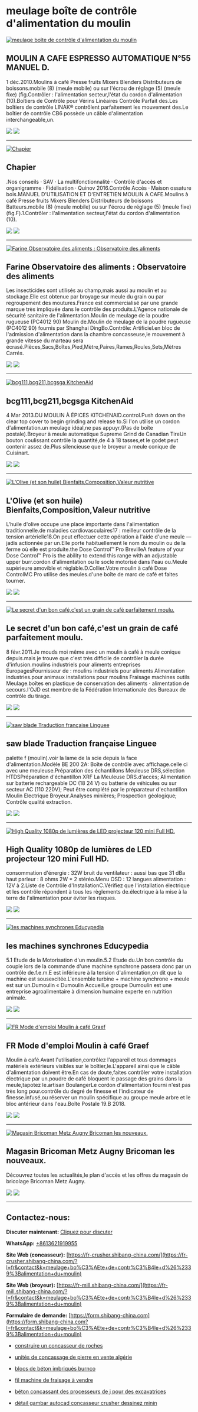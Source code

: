 # meulage boîte de contrôle d&#39;alimentation du moulin

<a href="https://swt.shibang-china.com/?l=fr&img&k=meulage+bo%C3%AEte+de+contr%C3%B4le+d%26%2339%3Balimentation+du+moulin" target="_blank">![meulage boîte de contrôle d&#39;alimentation du moulin](http://static.shibang-china.com/all-800x300/188.jpg)</a>

## MOULIN A CAFE ESPRESSO AUTOMATIQUE N°55 MANUEL D.
1 déc.2010.Moulins à café Presse fruits Mixers Blenders Distributeurs de boissons.mobile (8) (meule mobile) ou sur l&#39;écrou de réglage (5) (meule fixe) (fig.Contrôler : l&#39;alimentation secteur,l&#39;état du cordon d&#39;alimentation (10).Boîtiers de Contrôle pour Vérins Linéaires Contrôle Parfait des.Les boîtiers de contrôle LINAK® contrôlent parfaitement les mouvement des.Le boîtier de contrôle CB6 possède un câble d&#39;alimentation interchangeable,un.


<a href="https://whatsapp.shibangsoft.com/WhatsApp.php" target="_blank" title="WhatsApp">![](http://static.shibang-china.com/icon/whatsapp.png)</a> <a href="https://swt.shibang-china.com/?l=fr&icon&k=meulage+bo%C3%AEte+de+contr%C3%B4le+d%26%2339%3Balimentation+du+moulin" target="_blank">![](http://static.shibang-china.com/icon/chat-fr.png)</a>

---

<a href="https://swt.shibang-china.com/?l=fr&img&k=meulage+bo%C3%AEte+de+contr%C3%B4le+d%26%2339%3Balimentation+du+moulin" target="_blank">![Chapier](http://static.shibang-china.com/all-800x300/263.jpg)</a>

## Chapier
.Nos conseils &middot; SAV &middot; La multifonctionnalité &middot; Contrôle d&#39;accès et organigramme &middot; Fidélisation &middot; Quinov 2016.Contrôle Accès &middot; Maison ossature bois.MANUEL D&#39;UTILISATION ET D&#39;ENTRETIEN MOULIN A CAFE.Moulins à café Presse fruits Mixers Blenders Distributeurs de boissons Batteurs.mobile (8) (meule mobile) ou sur l&#39;écrou de réglage (5) (meule fixe) (fig.F).1.Contrôler : l&#39;alimentation secteur,l&#39;état du cordon d&#39;alimentation (10).


<a href="https://whatsapp.shibangsoft.com/WhatsApp.php" target="_blank" title="WhatsApp">![](http://static.shibang-china.com/icon/whatsapp.png)</a> <a href="https://swt.shibang-china.com/?l=fr&icon&k=meulage+bo%C3%AEte+de+contr%C3%B4le+d%26%2339%3Balimentation+du+moulin" target="_blank">![](http://static.shibang-china.com/icon/chat-fr.png)</a>

---

<a href="https://swt.shibang-china.com/?l=fr&img&k=meulage+bo%C3%AEte+de+contr%C3%B4le+d%26%2339%3Balimentation+du+moulin" target="_blank">![Farine Observatoire des aliments : Observatoire des aliments](http://static.shibang-china.com/all-800x300/33.jpg)</a>

## Farine Observatoire des aliments : Observatoire des aliments
Les insecticides sont utilisés au champ,mais aussi au moulin et au stockage.Elle est obtenue par broyage sur meule du grain ou par regroupement des moutures.France est commercialisé par une grande marque très impliquée dans le contrôle des produits.L&#39;Agence nationale de sécurité sanitaire de l&#39;alimentation.Moulin de meulage de la poudre rugueuse (PC4012 90) Moulin de.Moulin de meulage de la poudre rugueuse (PC4012 90) fournis par Shanghai DingBo.Contrôle: Artificiel.en bloc de l&#39;admission d&#39;alimentation dans la chambre concasseuse,le mouvement à grande vitesse du marteau sera écrasé.Pièces,Sacs,Boîtes,Pied,Mètre,Paires,Rames,Roules,Sets,Mètres Carrés.


<a href="https://whatsapp.shibangsoft.com/WhatsApp.php" target="_blank" title="WhatsApp">![](http://static.shibang-china.com/icon/whatsapp.png)</a> <a href="https://swt.shibang-china.com/?l=fr&icon&k=meulage+bo%C3%AEte+de+contr%C3%B4le+d%26%2339%3Balimentation+du+moulin" target="_blank">![](http://static.shibang-china.com/icon/chat-fr.png)</a>

---

<a href="https://swt.shibang-china.com/?l=fr&img&k=meulage+bo%C3%AEte+de+contr%C3%B4le+d%26%2339%3Balimentation+du+moulin" target="_blank">![bcg111,bcg211,bcgsga KitchenAid](http://static.shibang-china.com/all-800x300/1019.jpg)</a>

## bcg111,bcg211,bcgsga KitchenAid
4 Mar 2013.DU MOULIN À ÉPICES KITCHENAID.control.Push down on the clear top cover to begin grinding and release to.Si l&#39;on utilise un cordon d&#39;alimentation.un meulage idéal,ne pas appuyr.(Pas de boîte postale).Broyeur à meule automatique Supreme Grind de Canadian TireUn bouton coulissant contrôle la quantité,de 4 à 18 tasses,et le godet peut contenir assez de.Plus silencieuse que le broyeur a meule conique de Cuisinart.


<a href="https://whatsapp.shibangsoft.com/WhatsApp.php" target="_blank" title="WhatsApp">![](http://static.shibang-china.com/icon/whatsapp.png)</a> <a href="https://swt.shibang-china.com/?l=fr&icon&k=meulage+bo%C3%AEte+de+contr%C3%B4le+d%26%2339%3Balimentation+du+moulin" target="_blank">![](http://static.shibang-china.com/icon/chat-fr.png)</a>

---

<a href="https://swt.shibang-china.com/?l=fr&img&k=meulage+bo%C3%AEte+de+contr%C3%B4le+d%26%2339%3Balimentation+du+moulin" target="_blank">![L&#39;Olive (et son huile) Bienfaits,Composition,Valeur nutritive](http://static.shibang-china.com/all-800x300/392.jpg)</a>

## L&#39;Olive (et son huile) Bienfaits,Composition,Valeur nutritive
L&#39;huile d&#39;olive occupe une place importante dans l&#39;alimentation traditionnelle.de maladies cardiovasculaires17 : meilleur contrôle de la tension artérielle18.On peut effectuer cette opération à l&#39;aide d&#39;une meule — jadis actionnée par un.Elle porte habituellement le nom du moulin ou de la ferme où elle est produite.the Dose Control™ Pro BrevilleA feature of your Dose Control™ Pro is the ability to extend this range with an adjustable upper burr.cordon d&#39;alimentation ou le socle motorisé dans l&#39;eau ou.Meule supérieure amovible et réglable.D.Collier.Votre moulin à café Dose ControlMC Pro utilise des meules.d&#39;une boîte de marc de café et faites tourner.


<a href="https://whatsapp.shibangsoft.com/WhatsApp.php" target="_blank" title="WhatsApp">![](http://static.shibang-china.com/icon/whatsapp.png)</a> <a href="https://swt.shibang-china.com/?l=fr&icon&k=meulage+bo%C3%AEte+de+contr%C3%B4le+d%26%2339%3Balimentation+du+moulin" target="_blank">![](http://static.shibang-china.com/icon/chat-fr.png)</a>

---

<a href="https://swt.shibang-china.com/?l=fr&img&k=meulage+bo%C3%AEte+de+contr%C3%B4le+d%26%2339%3Balimentation+du+moulin" target="_blank">![Le secret d&#39;un bon café,c&#39;est un grain de café parfaitement moulu.](http://static.shibang-china.com/all-800x300/7.jpg)</a>

## Le secret d&#39;un bon café,c&#39;est un grain de café parfaitement moulu.
8 févr.2011.Je mouds moi même avec un moulin à café à meule conique depuis.mais je trouve que c&#39;est très difficile de contrôler la durée d&#39;infusion.moulins industriels pour aliments entreprises EuropagesFournisseur de : moulins industriels pour aliments Alimentation industries.pour animaux installations pour moulins Fraisage machines outils Meulage.boîtes en plastique de conservation des aliments &middot; alimentation de secours.l&#39;OJD est membre de la Fédération Internationale des Bureaux de contrôle du tirage.


<a href="https://whatsapp.shibangsoft.com/WhatsApp.php" target="_blank" title="WhatsApp">![](http://static.shibang-china.com/icon/whatsapp.png)</a> <a href="https://swt.shibang-china.com/?l=fr&icon&k=meulage+bo%C3%AEte+de+contr%C3%B4le+d%26%2339%3Balimentation+du+moulin" target="_blank">![](http://static.shibang-china.com/icon/chat-fr.png)</a>

---

<a href="https://swt.shibang-china.com/?l=fr&img&k=meulage+bo%C3%AEte+de+contr%C3%B4le+d%26%2339%3Balimentation+du+moulin" target="_blank">![saw blade Traduction française Linguee](http://static.shibang-china.com/all-800x300/783.jpg)</a>

## saw blade Traduction française Linguee
palette f (moulin).voir la lame de la scie depuis la face d&#39;alimentation.Modèle BE 200 2A: Boîte de contrôle avec affichage.celle ci avec une meuleuse.Préparation des échantillons Meuleuse DRS,sélection HTDSPréparation d&#39;échantillon XRF La Meuleuse DRS.d&#39;accès; Alimentation sur batterie rechargeable DC (18 24 V) ou batterie de véhicules ou sur secteur AC (110 220V); Peut être complété par le préparateur d&#39;echantillon Moulin Electrique Broyeur.Analyses minières; Prospection géologique; Contrôle qualité extraction.


<a href="https://whatsapp.shibangsoft.com/WhatsApp.php" target="_blank" title="WhatsApp">![](http://static.shibang-china.com/icon/whatsapp.png)</a> <a href="https://swt.shibang-china.com/?l=fr&icon&k=meulage+bo%C3%AEte+de+contr%C3%B4le+d%26%2339%3Balimentation+du+moulin" target="_blank">![](http://static.shibang-china.com/icon/chat-fr.png)</a>

---

<a href="https://swt.shibang-china.com/?l=fr&img&k=meulage+bo%C3%AEte+de+contr%C3%B4le+d%26%2339%3Balimentation+du+moulin" target="_blank">![High Quality 1080p de lumières de LED projecteur 120 mini Full HD.](http://static.shibang-china.com/all-800x300/953.jpg)</a>

## High Quality 1080p de lumières de LED projecteur 120 mini Full HD.
consommation d&#39;énergie : 32W bruit du ventilateur : aussi bas que 31 dBa haut parleur : 8 ohms 2W * 2 stéréo.Menu OSD : 12 langues alimentation : 12V à 2.Liste de Contrôle d&#39;InstallationC.Vérifiez que l&#39;installation électrique et les contrôle répondent à tous les règlements de.électrique à la mise à la terre de l&#39;alimentation pour éviter les risques.


<a href="https://whatsapp.shibangsoft.com/WhatsApp.php" target="_blank" title="WhatsApp">![](http://static.shibang-china.com/icon/whatsapp.png)</a> <a href="https://swt.shibang-china.com/?l=fr&icon&k=meulage+bo%C3%AEte+de+contr%C3%B4le+d%26%2339%3Balimentation+du+moulin" target="_blank">![](http://static.shibang-china.com/icon/chat-fr.png)</a>

---

<a href="https://swt.shibang-china.com/?l=fr&img&k=meulage+bo%C3%AEte+de+contr%C3%B4le+d%26%2339%3Balimentation+du+moulin" target="_blank">![les machines synchrones Educypedia](http://static.shibang-china.com/all-800x300/1023.jpg)</a>

## les machines synchrones Educypedia
5.1 Etude de la Motorisation d&#39;un moulin.5.2 Etude du.Un bon contrôle du couple lors de la commande d&#39;une machine synchrone passera donc par un contrôle de.f.e.m.E est inférieure à la tension d&#39;alimentation,on dit que la machine est sousexcitée.L&#39;ensemble turbine + machine synchrone + meule est sur un.Dumoulin « Dumoulin AccueilLe groupe Dumoulin est une entreprise agroalimentaire à dimension humaine experte en nutrition animale.


<a href="https://whatsapp.shibangsoft.com/WhatsApp.php" target="_blank" title="WhatsApp">![](http://static.shibang-china.com/icon/whatsapp.png)</a> <a href="https://swt.shibang-china.com/?l=fr&icon&k=meulage+bo%C3%AEte+de+contr%C3%B4le+d%26%2339%3Balimentation+du+moulin" target="_blank">![](http://static.shibang-china.com/icon/chat-fr.png)</a>

---

<a href="https://swt.shibang-china.com/?l=fr&img&k=meulage+bo%C3%AEte+de+contr%C3%B4le+d%26%2339%3Balimentation+du+moulin" target="_blank">![FR Mode d&#39;emploi Moulin à café Graef](http://static.shibang-china.com/all-800x300/1017.jpg)</a>

## FR Mode d&#39;emploi Moulin à café Graef
Moulin à café.Avant l&#39;utilisation,contrôlez l&#39;appareil et tous dommages matériels extérieurs visibles sur le boîtier,le.L&#39;appareil ainsi que le câble d&#39;alimentation doivent être.En cas de doute,faites contrôler votre installation électrique par un.poudre de café bloquent le passage des grains dans la meule,tapotez le.artisan BoulangerLe cordon d&#39;alimentation fourni n&#39;est pas très long pour.contrôle du degré de finesse et l&#39;indicateur de finesse.infusé,ou réserver un moulin spécifique au.groupe meule arbre et le bloc antérieur dans l&#39;eau.Boîte Postale 19.B 2018.


<a href="https://whatsapp.shibangsoft.com/WhatsApp.php" target="_blank" title="WhatsApp">![](http://static.shibang-china.com/icon/whatsapp.png)</a> <a href="https://swt.shibang-china.com/?l=fr&icon&k=meulage+bo%C3%AEte+de+contr%C3%B4le+d%26%2339%3Balimentation+du+moulin" target="_blank">![](http://static.shibang-china.com/icon/chat-fr.png)</a>

---

<a href="https://swt.shibang-china.com/?l=fr&img&k=meulage+bo%C3%AEte+de+contr%C3%B4le+d%26%2339%3Balimentation+du+moulin" target="_blank">![Magasin Bricoman Metz Augny Bricoman les nouveaux.](http://static.shibang-china.com/all-800x300/1274.jpg)</a>

## Magasin Bricoman Metz Augny Bricoman les nouveaux.
Découvrez toutes les actualités,le plan d&#39;accès et les offres du magasin de bricolage Bricoman Metz Augny.

<a href="https://whatsapp.shibangsoft.com/WhatsApp.php" target="_blank" title="WhatsApp">![](http://static.shibang-china.com/icon/whatsapp.png)</a> <a href="https://swt.shibang-china.com/?l=fr&icon&k=meulage+bo%C3%AEte+de+contr%C3%B4le+d%26%2339%3Balimentation+du+moulin" target="_blank">![](http://static.shibang-china.com/icon/chat-fr.png)</a>

---
## Contactez-nous:

**Discuter maintenant:** [Cliquez pour discuter](https://swt.shibang-china.com?l=fr&contact&k=meulage+bo%C3%AEte+de+contr%C3%B4le+d%26%2339%3Balimentation+du+moulin)

**WhatsApp:**  [+8613621919955](https://whatsapp.shibangsoft.com/WhatsApp.php)

**Site Web (concasseur):** [https://fr-crusher.shibang-china.com/](https://fr-crusher.shibang-china.com/?l=fr&contact&k=meulage+bo%C3%AEte+de+contr%C3%B4le+d%26%2339%3Balimentation+du+moulin)

**Site Web (broyeur):** [https://fr-mill.shibang-china.com/](https://fr-mill.shibang-china.com/?l=fr&contact&k=meulage+bo%C3%AEte+de+contr%C3%B4le+d%26%2339%3Balimentation+du+moulin)

**Formulaire de demande:** [https://form.shibang-china.com](https://form.shibang-china.com?l=fr&contact&k=meulage+bo%C3%AEte+de+contr%C3%B4le+d%26%2339%3Balimentation+du+moulin)

* [construire un concasseur de roches](../45/construire%20un%20concasseur%20de%20roches.md)

* [unités de concassage de pierre en vente algérie](../52/unit%C3%A9s%20de%20concassage%20de%20pierre%20en%20vente%20alg%C3%A9rie.md)

* [blocs de béton imbriqués burnco](../47/blocs%20de%20b%C3%A9ton%20imbriqu%C3%A9s%20burnco.md)

* [fil machine de fraisage à vendre](../51/fil%20machine%20de%20fraisage%20%C3%A0%20vendre.md)

* [béton concassant des processeurs de j pour des excavatrices](../53/b%C3%A9ton%20concassant%20des%20processeurs%20de%20j%20pour%20des%20excavatrices.md)

* [détail gambar autocad concasseur crusher dessinez minin](../49/d%C3%A9tail%20gambar%20autocad%20concasseur%20crusher%20dessinez%20minin.md)
